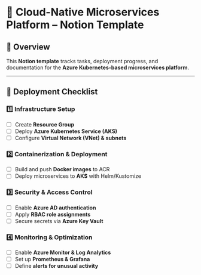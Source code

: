 # 📝 Cloud-Native Microservices Platform – Notion Template

## 📌 Overview
This **Notion template** tracks tasks, deployment progress, and documentation for the **Azure Kubernetes-based microservices platform**.

---

## 🚀 Deployment Checklist
### **1️⃣ Infrastructure Setup**
- [ ] Create **Resource Group**
- [ ] Deploy **Azure Kubernetes Service (AKS)**
- [ ] Configure **Virtual Network (VNet) & subnets**

### **2️⃣ Containerization & Deployment**
- [ ] Build and push **Docker images** to ACR
- [ ] Deploy microservices to **AKS** with Helm/Kustomize

### **3️⃣ Security & Access Control**
- [ ] Enable **Azure AD authentication**
- [ ] Apply **RBAC role assignments**
- [ ] Secure secrets via **Azure Key Vault**

### **4️⃣ Monitoring & Optimization**
- [ ] Enable **Azure Monitor & Log Analytics**
- [ ] Set up **Prometheus & Grafana**
- [ ] Define **alerts for unusual activity**
